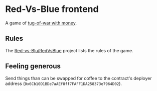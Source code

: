 # Red-Vs-Blue frontend

A game of [tug-of-war with money](https://redvsblue.money).

## Rules

The [Red-vs-Blu/RedVsBlue](https://github.com/Red-vs-Blu/RedVsBlue) project lists the rules of the game.

## Feeling generous

Send things than can be swapped for coffee to the contract's deployer address (`0x6Cb10D1BDe7aAEf8ff7FAFF1DA258373e7964D02`).
